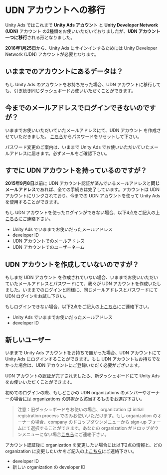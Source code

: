 # UDN アカウントへの移行

Unity Ads ではこれまで **Unity Ads アカウント** と **Unity Developer Network (UDN)** アカウント の2種類をお使いいただいておりましたが、**UDN アカウント一つに移行**される形となりました。

**2016年1月25日**から、Unity Ads にサインインするためには Unity Developer Network (UDN) アカウントが必要となります。

## いままでのアカウントにあるデータは？
もし Unity Ads のアカウントをお持ちだった場合、UDN アカウントに移行しても、引き続き同じダッシュボードお使いいただくことができます。

## 今までのメールアドレスでログインできないのですが？
いままでお使いいただいていたメールアドレスにて、UDN アカウント を作成させていただきました。
[こちら](https://accounts.unity3d.com/password/new)からパスワードをリセットして下さい。

パスワード変更のご案内は、いままで Unity Ads でお使いいただいていたメールアドレスに届きます。必ずメールをご確認下さい。

## すでに UDN アカウントを持っているのですが？
**2015年9月8日**以前に UDN アカウント認証が済んでいるメールアドレスと**同じメールアドレス**であれば、全ての手続きは完了しています。アカウントは UDN アカウントにリンクされており、今までの UDN アカウントを使って Unity Ads を使用することができます。

もし UDN アカウントを使ったログインができない場合、以下4点をご記入の上[こちら](mailto:ads-support@unity3d.co.jp)にご連絡下さい。

- Unity Ads でいままでお使いだったメールアドレス
- developer ID
- UDN アカウントでのメールアドレス
- UDN アカウントでのユーザーネーム

## UDN アカウントを作成していないのですが？

もしまだ UDN アカウント を作成されていない場合、いままでお使いいただいていたメールアドレスとパスワードにて、我々が UDN アカウントを作成いたしました。いままでのログインと同様に、同じメールアドレスとパスワードにて UDN ログインをお試し下さい。

もしログインできない場合、以下2点をご記入の上[こちら](mailto:ads-support@unity3d.co.jp)にご連絡下さい。

- Unity Ads でいままでお使いだったメールアドレス
- developer ID

## 新しいユーザー
いままで Unity Ads アカウントをお持ちで無かった場合、UDN アカウントにて Unity Ads にログインすることができます。もし UDN アカウントもお持ちでなかった場合は、UDN アカウントにご登録いただく必要がございます。

UDN アカウントの認証が完了されましたら、新ダッシュボードにて Unity Ads をお使いいただくことができます。

初めてのログインの際、もしどこかの UDN organizations のメンバーやオーナーの場合には organizations の選択から該当するものをお選び下さい。

> 注意：旧ダッシュボードをお使いの場合、organization は initial registration process でのみお使いいただけます。もし organization のオーナーの場合、company のドロップダウンメニューから sign-up フォームにて選択することができます。あなたの organization がドロップダウンメニューにない場合[こちら](mailto:ads-support@unity3d.co.jp)にご連絡下さい。

アカウント認証後に organization を変更したい場合には以下2点の情報と、どの organization に変更したいかをご記入の上[こちら](mailto:ads-support@unity3d.co.jp)にご連絡下さい。

- developer ID
- 新しい organization の developer ID

